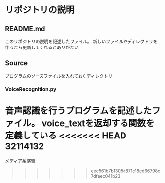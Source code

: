 # リポジトリの説明

## README.md
このリポジトリの説明を記述したファイル。
新しいファイルやディレクトリを作ったら更新してくれるとありがたい

## Source
プログラムのソースファイルを入れておくディレクトリ
### VoiceRecognition.py
音声認識を行うプログラムを記述したファイル。
voice_textを返却する関数を定義している
<<<<<<< HEAD
32114132
=======

メディア系演習
>>>>>>> eec561b7b1305d871c18ed66798c7dfeec041b23

